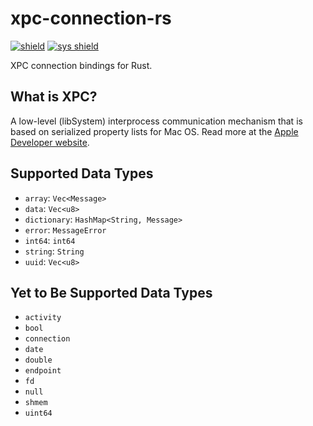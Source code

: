 # xpc-connection-rs

[![shield]][crate]
[![sys shield]][sys crate]

[crate]: https://crates.io/crates/xpc-connection
[shield]: https://img.shields.io/crates/v/xpc-connection?label=xpc-connection
[sys crate]: https://crates.io/crates/xpc-connection-sys
[sys shield]: https://img.shields.io/crates/v/xpc-connection-sys?label=xpc-connection-sys

XPC connection bindings for Rust.

## What is XPC?

A low-level (libSystem) interprocess communication mechanism that is based on
serialized property lists for Mac OS. Read more at the
[Apple Developer website][apple developer].

[apple developer]: https://developer.apple.com/documentation/xpc

## Supported Data Types

*   `array`: `Vec<Message>`
*   `data`: `Vec<u8>`
*   `dictionary`: `HashMap<String, Message>`
*   `error`: `MessageError`
*   `int64`: `int64`
*   `string`: `String`
*   `uuid`: `Vec<u8>`

## Yet to Be Supported Data Types

*   `activity`
*   `bool`
*   `connection`
*   `date`
*   `double`
*   `endpoint`
*   `fd`
*   `null`
*   `shmem`
*   `uint64`
